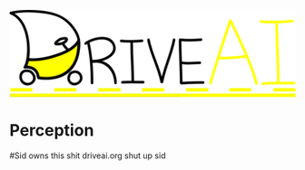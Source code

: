 ![DriveAILogo](readme-assets/DriveAILogo.png)
# Perception
#Sid owns this shit
driveai.org
shut up sid